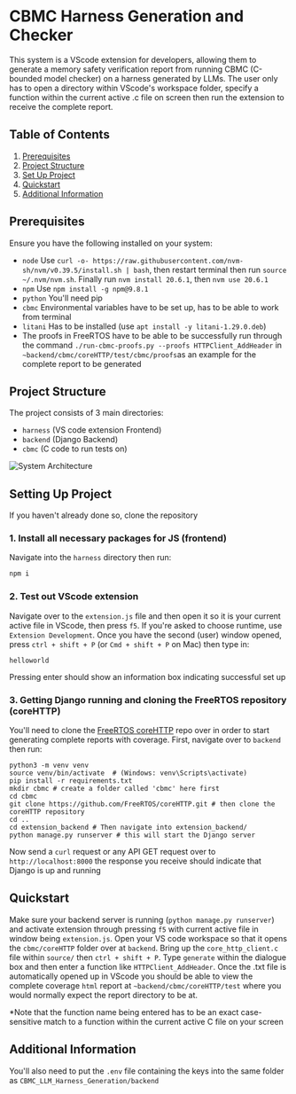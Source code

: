 # CBMC Harness Generation and Checker
This system is a VScode extension for developers, allowing them to generate a memory safety verification report from running CBMC (C-bounded model checker) on a harness generated by LLMs. The user only has to open a directory within VScode's workspace folder, specify a function within the current active .c file on screen then run the extension to receive the complete report.

## **Table of Contents**

1. [Prerequisites](#prerequisites)
2. [Project Structure](#project-structure)
3. [Set Up Project](#setting-up-project)
4. [Quickstart](#quickstart)
6. [Additional Information](#additional-information)

## **Prerequisites**

Ensure you have the following installed on your system:

- `node` Use `curl -o- https://raw.githubusercontent.com/nvm-sh/nvm/v0.39.5/install.sh | bash`, then restart terminal then run `source ~/.nvm/nvm.sh`. Finally run `nvm install 20.6.1`, then `nvm use 20.6.1`
- `npm` Use `npm install -g npm@9.8.1`
- `python` You'll need pip
- `cbmc` Environmental variables have to be set up, has to be able to work from terminal
- `litani` Has to be installed (use `apt install -y litani-1.29.0.deb`)
- The proofs in FreeRTOS have to be able to be successfully run through the command `./run-cbmc-proofs.py --proofs HTTPClient_AddHeader` in `~backend/cbmc/coreHTTP/test/cbmc/proofs`as an example for the complete report to be generated

## **Project Structure**

The project consists of 3 main directories:

- `harness` (VS code extension Frontend)
- `backend` (Django Backend)
- `cbmc` (C code to run tests on)

![System Architecture](system_architecture.png)

## **Setting Up Project**
If you haven't already done so, clone the repository
### 1. Install all necessary packages for JS (frontend)
Navigate into the `harness` directory then run:
```bash
npm i
```
### 2. Test out VScode extension
Navigate over to the `extension.js` file and then open it so it is your current active file in VScode, then press `f5`. If you're asked to choose runtime, use `Extension Development`. Once you have the second (user) window opened, press `ctrl + shift + P` (or `Cmd + shift + P` on Mac) then type in:
```
helloworld
```
Pressing enter should show an information box indicating successful set up
### 3. Getting Django running and cloning the FreeRTOS repository (coreHTTP)
You'll need to clone the [FreeRTOS coreHTTP](https://github.com/FreeRTOS/coreHTTP) repo over in order to start generating complete reports with coverage.
First, navigate over to `backend` then run:
```
python3 -m venv venv
source venv/bin/activate  # (Windows: venv\Scripts\activate)
pip install -r requirements.txt
mkdir cbmc # create a folder called 'cbmc' here first
cd cbmc
git clone https://github.com/FreeRTOS/coreHTTP.git # then clone the coreHTTP repository
cd ..
cd extension_backend # Then navigate into extension_backend/
python manage.py runserver # this will start the Django server
```
Now send a `curl` request or any API GET request over to `http://localhost:8000` the response you receive should indicate that Django is up and running


## **Quickstart**
Make sure your backend server is running (`python manage.py runserver`) and activate extension through pressing `f5` with current active file in window being `extension.js`.
Open your VS code workspace so that it opens the `cbmc/coreHTTP` folder over at `backend`. Bring up the `core_http_client.c` file within `source/` then `ctrl + shift + P`. Type `generate` within the dialogue box and then enter a function like `HTTPClient_AddHeader`. Once the .txt file is automatically opened up in VScode you should be able to view the complete coverage `html` report at `~backend/cbmc/coreHTTP/test` where you would normally expect the report directory to be at.

*Note that the function name being entered has to be an exact case-sensitive match to a function within the current active C file on your screen

## **Additional Information**
You'll also need to put the `.env` file containing the keys into the same folder as `CBMC_LLM_Harness_Generation/backend`